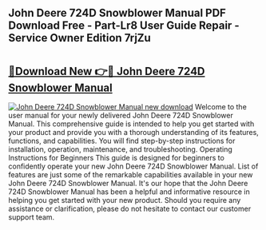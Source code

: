 ## John Deere 724D Snowblower Manual PDF Download Free - Part-Lr8 User Guide Repair - Service Owner Edition 7rjZu

# <h2><a href="http://bc16728.oget.top/?id=John+Deere+724D+Snowblower+Manual">🔗Download New 👉🔴 John Deere 724D Snowblower Manual</a></h2>

[![John Deere 724D Snowblower Manual new download](https://i.imgur.com/5g1atiW.png)](http://bc16728.oget.top/?id=John+Deere+724D+Snowblower+Manual)
Welcome to the user manual for your newly delivered John Deere 724D Snowblower Manual. This comprehensive guide is intended to help you get started with your product and provide you with a thorough understanding of its features, functions, and capabilities. You will find step-by-step instructions for installation, operation, maintenance, and troubleshooting. Operating Instructions for Beginners This guide is designed for beginners to confidently operate your new John Deere 724D Snowblower Manual. List of features are just some of the remarkable capabilities available in your new John Deere 724D Snowblower Manual. It's our hope that the John Deere 724D Snowblower Manual has been a helpful and informative resource in helping you get started with your new product. Should you require any assistance or clarification, please do not hesitate to contact our customer support team.
